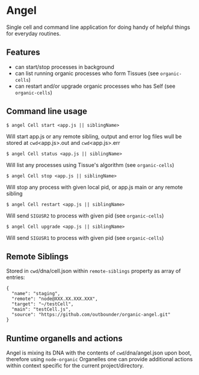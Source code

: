 # Angel #
Single cell and command line application for doing handy of helpful things for everyday routines.

## Features ##

* can start/stop processes in background
* can list running organic processes who form Tissues (see `organic-cells`)
* can restart and/or upgrade organic processes who has Self (see `organic-cells`)

## Command line usage ##

    $ angel Cell start <app.js || siblingName>
Will start app.js or any remote sibling, output and error log files wull be stored at `cwd`\<app.js>.out and `cwd`\<app.js>.err
    
    $ angel Cell status <app.js || siblingName>
Will list any processes using Tissue's algorithm (see `organic-cells`)

    $ angel Cell stop <app.js || siblingName>
Will stop any process with given local pid, or app.js main or any remote sibling

    $ angel Cell restart <app.js || siblingName>
Will send `SIGUSR2` to process with given pid (see `organic-cells`)

    $ angel Cell upgrade <app.js || siblingName>
Will send `SIGUSR1` to process with given pid (see `organic-cells`)

## Remote Siblings ##

Stored in `cwd`/dna/cell.json within `remote-siblings` property as array of entries:

    {
      "name": "staging",
      "remote": "node@XXX.XX.XXX.XXX",
      "target": "~/testCell",
      "main": "testCell.js",
      "source": "https://github.com/outbounder/organic-angel.git"
    }
    
## Runtime organells and actions ##

Angel is mixing its DNA with the contents of `cwd`/dna/angel.json upon boot, therefore using `node-organic` Organelles 
one can provide additional actions within context specific for the current project/directory.
